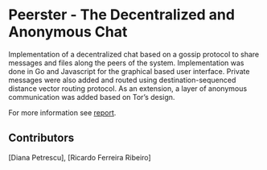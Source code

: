 # Peerster - The Decentralized and Anonymous Chat

Implementation of a decentralized chat based on a gossip protocol to share messages and files along the peers of the system. Implementation was done in Go and Javascript for the graphical based user interface. Private messages were also added and routed using destination-sequenced distance vector routing protocol. As an extension, a layer of anonymous communication was added based on Tor’s design.

For more information see [report](https://github.com/prodp/PeersterDecentralized/blob/main/Decentralized_Project.pdf).

## Contributors
[Diana Petrescu], [Ricardo Ferreira Ribeiro]
